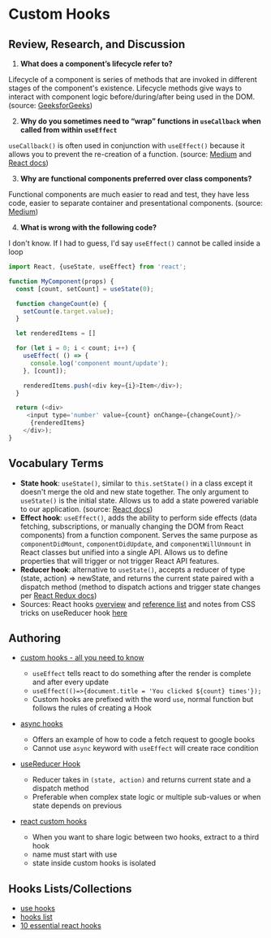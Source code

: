 # Custom Hooks

## Review, Research, and Discussion

1. **What does a component’s lifecycle refer to?**

Lifecycle of a component is series of methods that are invoked in different stages of the component's existence. Lifecycle methods give ways to interact with component logic before/during/after being used in the DOM. (source: [GeeksforGeeks](https://www.geeksforgeeks.org/reactjs-lifecycle-components/))

2. **Why do you sometimes need to “wrap” functions in `useCallback` when called from within `useEffect`**

`useCallback()` is often used in conjunction with `useEffect()` because it allows you to prevent the re-creation of a function. (source: [Medium](https://medium.com/@infinitypaul/reactjs-useeffect-usecallback-simplified-91e69fb0e7a3) and [React docs](https://reactjs.org/docs/hooks-reference.html))

3. **Why are functional components preferred over class components?**

Functional components are much easier to read and test, they have less code, easier to separate container and presentational components. (source: [Medium](https://medium.com/wesionary-team/react-functional-components-vs-class-components-86a2d2821a22))

4. **What is wrong with the following code?**

I don't know. If I had to guess, I'd say `useEffect()` cannot be called inside a loop

```javascript
import React, {useState, useEffect} from 'react';

function MyComponent(props) {
  const [count, setCount] = useState(0);

  function changeCount(e) {
    setCount(e.target.value);
  }

  let renderedItems = []

  for (let i = 0; i < count; i++) {
    useEffect( () => {
      console.log('component mount/update');
    }, [count]);

    renderedItems.push(<div key={i}>Item</div>);
  }

  return (<div>
     <input type='number' value={count} onChange={changeCount}/>
      {renderedItems}
    </div>);
}
```

## Vocabulary Terms

- **State hook**: ```useState()```, similar to ```this.setState()``` in a class except it doesn't merge the old and new state together. The only argument to ```useState()``` is the initial state. Allows us to add a state powered variable to our application. (source: [React docs](https://reactjs.org/docs/hooks-overview.html))
- **Effect hook**: ```useEffect()```, adds the ability to perform side effects (data fetching, subscriptions, or manually changing the DOM from React components) from a function component. Serves the same purpose as ```componentDidMount```, ```componentDidUpdate```, and ```componentWillUnmount``` in React classes but unified into a single API. Allows us to define properties that will trigger or not trigger React API features.
- **Reducer hook**: alternative to ```useState()```, accepts a reducer of type (state, action) => newState, and returns the current state paired with a dispatch method (method to dispatch actions and trigger state changes per [React Redux docs](https://react-redux.js.org/using-react-redux/connect-mapdispatch))
- Sources: React hooks [overview](https://reactjs.org/docs/hooks-overview.html) and [reference list](https://reactjs.org/docs/hooks-reference.html) and notes from CSS tricks on useReducer hook [here](https://css-tricks.com/getting-to-know-the-usereducer-react-hook/)

## Authoring
- [custom hooks - all you need to know](https://www.telerik.com/kendo-react-ui/react-hooks-guide/#toc-custom-react-hooks)
   - `useEffect` tells react to do something after the render is complete and after every update
   - `useEffect(()=>{document.title = 'You clicked ${count} times'});`
   - Custom hooks are prefixed with the word `use`, normal function but follows the rules of creating a Hook
   
- [async hooks](https://dev.to/vinodchauhan7/react-hooks-with-async-await-1n9g)
   - Offers an example of how to code a fetch request to google books
   - Cannot use `async` keyword with `useEffect` will create race condition
   
- [useReducer Hook](https://reactjs.org/docs/hooks-reference.html#usereducer)
   - Reducer takes in `(state, action)` and returns current state and a dispatch method
   - Preferable when complex state logic or multiple sub-values or when state depends on previous
   
- [react custom hooks](https://reactjs.org/docs/hooks-custom.html)
   - When you want to share logic between two hooks, extract to a third hook
   - name must start with use
   - state inside custom hooks is isolated

## Hooks Lists/Collections

- [use hooks](https://usehooks.com/)
- [hooks list](https://github.com/rehooks/awesome-react-hooks)
- [10 essential react hooks](https://blog.bitsrc.io/10-react-custom-hooks-you-should-have-in-your-toolbox-aa27d3f5564d)
